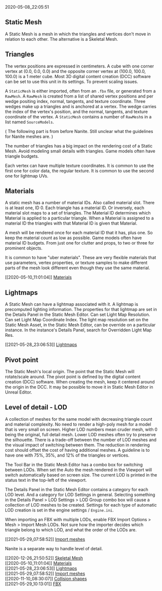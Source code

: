 2020-05-08_22:05:51

## Static Mesh

A Static Mesh is a mesh in which the triangles and vertices don't move in relation to each other.
The alternative is a Skeletal Mesh.


## Triangles

The vertex positions are expressed in centimeters.
A cube with one corner vertex at (0.0, 0.0, 0.0) and the opposite corner vertex at (100.0, 100.0, 100.0) is a 1 meter cube.
Most 3D digital content creation (DCC) software can be set to use this unit in its settings.
To prevent scaling issues.

A `StaticMesh` is either imported, often from an `.fbx` file, or generated from a `RawMesh`.
A `RawMesh` is created from a list of shared vertex positions and per wedge positing index, normal, tangents, and texture coordinate.
Three wedges make up a triangles and is anchored at a vertex.
The wedge carries the index of the vertex's position, and the normal, tangents, and texture coordinate of the vertex.
A `StaticMesh` contains a number of `RawMesh`s in a list named `SourceModels`.

(
The following part is from before Nanite.
Still unclear what the guidelines for Nanite meshes are.
)

The number of triangles has a big impact on the rendering cost of a Static Mesh.
Avoid modeling small details with triangles.
Game models often have triangle budgets.

Each vertex can have multiple texture coordinates.
It is common to use the first one for color data, the regular texture.
It is common to use the second one for lightmap UVs.


## Materials

A static mesh has a number of material IDs.
Also called material slot.
There is at least one, ID 0.
Each triangle has a material ID.
Or inversely, each material slot maps to a set of triangles.
The Material ID determines which Material is applied to a particular triangle.
When a Material is assigned to a material ID the triangles with that Material ID is given that Material.

A mesh will be rendered once for each material ID that it has, plus one.
So keep the material count as low as possible.
Game models often have material ID budgets.
From just one for clutter and props, to two or three for prominent objects.

It is common to have "uber materials".
These are very flexible materials that use parameters, vertex properties, or texture samples to make different parts of the mesh look different even though they use the same material.

[[2020-05-10_11:01:04]] [Materials](./Materials.md)  


## Lightmaps

A Static Mesh can have a lightmap associated with it.
A lightmap is precomputed lighting information.
The properties for that lightmap are set in the Details Panel in the Static Mesh Editor.
Can set Light Map Resolution.
Can set Light Map Coordinate Index.
The light map resolution set on the Static Mesh Asset, in the Static Mesh Editor, can be override on a particular instance.
In the instance's Details Panel, search for Overridden Light Map Res.

[[2021-05-28_23:06:53]] [Lightmaps](./Lightmaps.md)  


## Pivot point

The Static Mesh's local origin.
The point that the Static Mesh will rotate/scale around.
The pivot point is defined by the digital content creation (DCC) software.
When creating the mesh, keep it centered around the origin in the DCC.
It may be possible to move it in Static Mesh Editor in Unreal Editor.


## Level of detail - LOD

A collection of meshes for the same model with decreasing triangle count and material complexity.
No need to render a high-poly mesh for a model that is very small on screen.
Higher LOD numbers mean cruder mesh, with 0 being the original, full detail mesh.
Lower LOD meshes often try to preserve the silhouette.
There is a trade-off between the number of LOD meshes and the visual impact of switching between them.
The reduction in rendering cost should offset the cost of having additional meshes.
A guideline is to have one with 75%, 35%, and 12% of the triangles or vertices.

The Tool Bar in the Static Mesh Editor has a combo box for switching between LODs.
When set the Auto the mesh rendered in the Viewport will switch automatically based on screen size.
The current LOD is printed in the status text in the top-left of the viewport.

The Details Panel in the Static Mesh Editor contains a category for each LOD level.
And a category for LOD Settings in general.
Selecting something in the Details Panel > LOD Settings > LOD Group combo box will cause a collection of LOD meshes to be created.
Settings for each type of automatic LOD creation is set in the engine settings / `Engine.ini`.


When importing an FBX with multiple LODs, enable FBX Import Options > Mesh > Import Mesh LODs.
Not sure how the importer decides which triangle belong to which LOD, and what the order of the LODs are.

[[2021-05-29_07:58:52]] [Import meshes](./Import%20meshes.md)  

Nanite is a separate way to handle level of detail.

[[2020-12-26_21:50:52]] [Skeletal Mesh](./Skeletal%20Mesh.md)  
[[2020-05-10_11:01:04]] [Materials](./Materials.md)  
[[2021-05-28_23:06:53]] [Lightmaps](./Lightmaps.md)  
[[2021-05-29_07:58:52]] [Import meshes](./Import%20meshes.md)  
[[2020-11-10_08:30:07]] [Collision shapes](./Collision%02shapes.md)  
[[2021-05-29_10:13:01]] [FBX](./FBX)  
